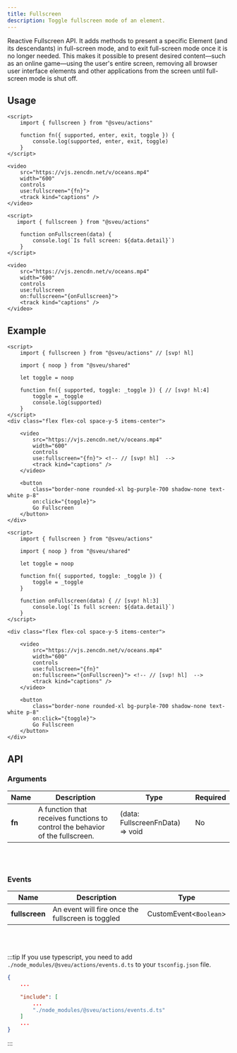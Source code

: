 ```yaml
---
title: Fullscreen
description: Toggle fullscreen mode of an element.
---
```


<script>
    import Meta from "$components/meta.svelte"
</script>

<Meta />

Reactive Fullscreen API. It adds methods to present a specific Element (and its descendants) in full-screen mode, and to exit full-screen mode once it is no longer needed. This makes it possible to present desired content—such as an online game—using the user's entire screen, removing all browser user interface elements and other applications from the screen until full-screen mode is shut off.

## Usage

<Tabs activeName="Default">
  <TabPanel name="Default">

```svelte
<script>
    import { fullscreen } from "@sveu/actions"

    function fn({ supported, enter, exit, toggle }) {
        console.log(supported, enter, exit, toggle)
    }
</script>

<video
    src="https://vjs.zencdn.net/v/oceans.mp4"
    width="600"
    controls
    use:fullscreen="{fn}">
    <track kind="captions" />
</video>
```

  </TabPanel>

  <TabPanel name="With Events">

```svelte
<script>
   import { fullscreen } from "@sveu/actions"

    function onFullscreen(data) { 
        console.log(`Is full screen: ${data.detail}`)
    }
</script>

<video
    src="https://vjs.zencdn.net/v/oceans.mp4"
    width="600"
    controls
    use:fullscreen
    on:fullscreen="{onFullscreen}">
    <track kind="captions" />
</video>
```

  </TabPanel>
</Tabs>

## Example

<Tabs activeName="Default">
    <TabPanel name="Default">

```svelte live ln
<script>
    import { fullscreen } from "@sveu/actions" // [svp! hl]

    import { noop } from "@sveu/shared"

    let toggle = noop

    function fn({ supported, toggle: _toggle }) { // [svp! hl:4]
        toggle = _toggle
        console.log(supported)
    }
</script>
<div class="flex flex-col space-y-5 items-center">

    <video
        src="https://vjs.zencdn.net/v/oceans.mp4"
        width="600"
        controls
        use:fullscreen="{fn}"> <!-- // [svp! hl]  -->
        <track kind="captions" />
    </video>

    <button
        class="border-none rounded-xl bg-purple-700 shadow-none text-white p-8"
        on:click="{toggle}">
        Go Fullscreen
    </button>
</div>
```

 </TabPanel>

  <TabPanel name="With Events">

```svelte live ln
<script>
    import { fullscreen } from "@sveu/actions"

    import { noop } from "@sveu/shared"

    let toggle = noop

    function fn({ supported, toggle: _toggle }) {
        toggle = _toggle
    }

    function onFullscreen(data) { // [svp! hl:3]
        console.log(`Is full screen: ${data.detail}`)
    }
</script>

<div class="flex flex-col space-y-5 items-center">

    <video
        src="https://vjs.zencdn.net/v/oceans.mp4"
        width="600"
        controls
        use:fullscreen="{fn}"
        on:fullscreen="{onFullscreen}"> <!-- // [svp! hl]  -->
        <track kind="captions" />
    </video>

    <button
        class="border-none rounded-xl bg-purple-700 shadow-none text-white p-8"
        on:click="{toggle}">
        Go Fullscreen
    </button>
</div>
```

  </TabPanel>
</Tabs>

## API

### Arguments

| Name   | Description                                  | Type                  | Required |
| ------ | -------------------------------------------- | --------------------- | -------- |
| **fn** | A function that receives functions to control the behavior of the fullscreen. | (data: FullscreenFnData) => void | No |

<br/>
<br/>

### Events

| Name           | Description                                        | Type                   |
| ---------------| -------------------------------------------------- | ---------------------- |
| **fullscreen** |  An event will fire once the fullscreen is toggled | CustomEvent<`Boolean`> |

<br/>
<br/>

:::tip
If you use typescript, you need to add `./node_modules/@sveu/actions/events.d.ts` to your `tsconfig.json` file.

```json
{
    ...

    "include": [
        ...
        "./node_modules/@sveu/actions/events.d.ts"
    ]
    ...
}
```

:::
